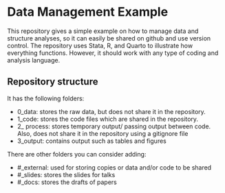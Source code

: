 # Data Management Example
 This repository gives a simple example on how to manage data and structure analyses, so it can easily be shared on github and use version control. The repository uses Stata, R, and Quarto to illustrate how everything functions. However, it should work with any type of coding and analysis language.

## Repository structure
 It has the following folders:
 - 0_data: stores the raw data, but does not share it in the repository.
 - 1_code: stores the code files which are shared in the repository.  
 - 2_ process: stores temporary output/ passing output between code. Also, does not share it in the repository using a gitignore file  
 - 3_output: contains output such as tables and figures  

 There are other folders you can consider adding:
 - #_external: used for storing copies or data and/or code to be shared  
 - #_slides: stores the slides for talks  
 - #_docs: stores the drafts of papers  
